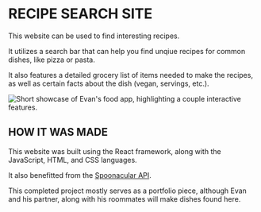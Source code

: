 RECIPE SEARCH SITE
==================

<p>This website can be used to find interesting recipes.</p>

<p>It utilizes a search bar that can help you find unqiue recipes for common dishes, like pizza or pasta.</p>

<p>It also features a detailed grocery list of items needed to make the recipes, as well as certain facts about the dish (vegan, servings, etc.).</p>

![Short showcase of Evan's food app, highlighting a couple interactive features.](./foodapp-showcase.gif)

<h2>HOW IT WAS MADE</h2>
<p>This website was built using the React framework, along with the JavaScript, HTML, and CSS languages. </p>

<p>It also benefitted from the <a href="https://spoonacular.com/food-api">Spoonacular API</a>.</p>

<p>This completed project mostly serves as a portfolio piece, although Evan and his partner, along with his roommates will make dishes found here.</p>
